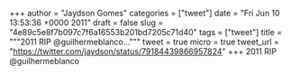 
+++
author = "Jaydson Gomes"
categories = ["tweet"]
date = "Fri Jun 10 13:53:36 +0000 2011"
draft = false
slug = "4e89c5e8f7b097c7f6a16553b201bd7205c71d40"
tags = ["tweet"]
title = """2011 RIP @guilhermeblanco..."""
tweet = true
micro = true
tweet_url = "https://twitter.com/jaydson/status/79184439866957824"
+++
2011 RIP @guilhermeblanco
